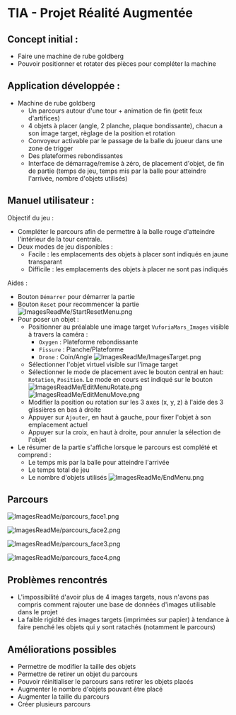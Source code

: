 # TIA - Projet Réalité Augmentée

## Concept initial :
- Faire une machine de rube goldberg
- Pouvoir positionner et rotater des pièces pour compléter la machine

## Application développée :
- Machine de rube goldberg
    - Un parcours autour d'une tour + animation de fin (petit feux d'artifices)
    - 4 objets à placer (angle, 2 planche, plaque bondissante), chacun a son image target, règlage de la position et rotation
    - Convoyeur activable par le passage de la balle du joueur dans une zone de trigger
    - Des plateformes rebondissantes
    - Interface de démarrage/remise à zéro, de placement d'objet, de fin de partie (temps de jeu, temps mis par la balle pour atteindre l'arrivée, nombre d'objets utilisés)

## Manuel utilisateur :
Objectif du jeu :
- Compléter le parcours afin de permettre à la balle rouge d'atteindre l'intérieur de la tour centrale.
- Deux modes de jeu disponibles :
    - Facile : les emplacements des objets à placer sont indiqués en jaune transparant
    - Difficile : les emplacements des objets à placer ne sont pas indiqués

Aides :
- Bouton ``Démarrer`` pour démarrer la partie
- Bouton ``Reset`` pour recommencer la partie
![ImagesReadMe/StartResetMenu.png](ImagesReadMe/StartResetMenu.png)
- Pour poser un objet :
    - Positionner au préalable une image target ``VuforiaMars_Images`` visible à travers la caméra :
        - ``Oxygen`` : Plateforme rebondissante
        - ``Fissure`` : Planche/Plateforme
        - ``Drone`` : Coin/Angle
    ![ImagesReadMe/ImagesTarget.png](ImagesReadMe/ImagesTarget.png)
    - Sélectionner l'objet virtuel visible sur l'image target
    - Sélectionner le mode de placement avec le bouton central en haut: ``Rotation``, ``Position``. Le mode en cours est indiqué sur le bouton
    ![ImagesReadMe/EditMenuRotate.png](ImagesReadMe/EditMenuRotate.png)
    ![ImagesReadMe/EditMenuMove.png](ImagesReadMe/EditMenuMove.png)
    - Modifier la position ou rotation sur les 3 axes (x, y, z) à l'aide des 3 glissières en bas à droite
    - Appuyer sur ``Ajouter``, en haut à gauche, pour fixer l'objet à son emplacement actuel
    - Appuyer sur la croix, en haut à droite, pour annuler la sélection de l'objet
- Le résumer de la partie s'affiche lorsque le parcours est complété et comprend :
    - Le temps mis par la balle pour atteindre l'arrivée
    - Le temps total de jeu
    - Le nombre d'objets utilisés
    ![ImagesReadMe/EndMenu.png](ImagesReadMe/EndMenu.png)

## Parcours

![ImagesReadMe/parcours_face1.png](ImagesReadMe/parcours_face1.png)

![ImagesReadMe/parcours_face2.png](ImagesReadMe/parcours_face2.png)

![ImagesReadMe/parcours_face3.png](ImagesReadMe/parcours_face3.png)

![ImagesReadMe/parcours_face4.png](ImagesReadMe/parcours_face4.png)

## Problèmes rencontrés

- L'impossibilité d'avoir plus de 4 images targets, nous n'avons pas compris comment rajouter une base de données d'images utilisable dans le projet
- La faible rigidité des images targets (imprimées sur papier) à tendance à faire penché les objets qui y sont ratachés (notamment le parcours)

## Améliorations possibles

- Permettre de modifier la taille des objets
- Permettre de retirer un objet du parcours
- Pouvoir réinitialiser le parcours sans retirer les objets placés
- Augmenter le nombre d'objets pouvant être placé
- Augmenter la taille du parcours
- Créer plusieurs parcours